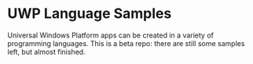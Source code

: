 # UWP Language Samples
Universal Windows Platform apps can be created in a variety of programming languages.
This is a beta repo: there are still some samples left, but almost finished.
